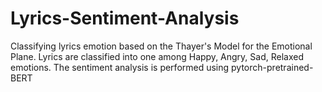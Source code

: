 # Lyrics-Sentiment-Analysis

Classifying lyrics emotion based on the Thayer's Model for the Emotional Plane. 
Lyrics are classified into one among Happy, Angry, Sad, Relaxed emotions. The sentiment analysis is performed using pytorch-pretrained-BERT
